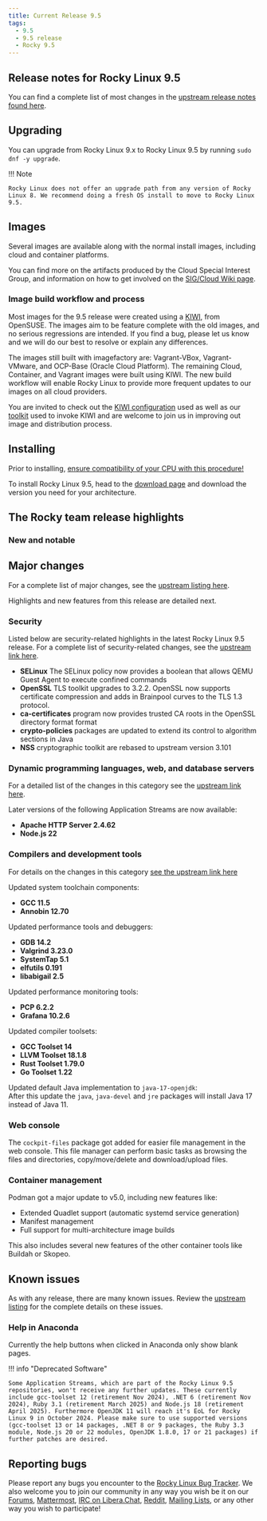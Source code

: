 ```yaml
---
title: Current Release 9.5
tags:
  - 9.5
  - 9.5 release
  - Rocky 9.5
---
```


## Release notes for Rocky Linux 9.5

You can find a complete list of most changes in the [upstream release notes found here](https://docs.redhat.com/en/documentation/red_hat_enterprise_linux/9/html-single/9.5_release_notes/index).

## Upgrading

You can upgrade from Rocky Linux 9.x to Rocky Linux 9.5 by running `sudo dnf -y upgrade`.

!!! Note

    Rocky Linux does not offer an upgrade path from any version of Rocky Linux 8. We recommend doing a fresh OS install to move to Rocky Linux 9.5.

## Images

Several images are available along with the normal install images, including cloud and container platforms.

You can find more on the artifacts produced by the Cloud Special Interest Group, and information on how to get involved on the [SIG/Cloud Wiki page](https://sig-cloud.rocky.page/).

### Image build workflow and process

Most images for the 9.5 release were created using a [KIWI](https://github.com/OSInside/kiwi/), from OpenSUSE. The images aim to be feature complete with the old images, and no serious regressions are intended. If you find a bug, please let us know and we will do our best to resolve or explain any differences.

The images still built with imagefactory are: Vagrant-VBox, Vagrant-VMware, and OCP-Base (Oracle Cloud Platform). The remaining Cloud, Container, and Vagrant images were built using KIWI. The new build workflow will enable Rocky Linux to provide more frequent updates to our images on all cloud providers.

You are invited to check out the [KIWI configuration](https://git.resf.org/sig_core/rocky-kiwi-descriptions/src/branch/r9) used as well as our [toolkit](https://git.resf.org/sig_core/toolkit) used to invoke KIWI and are welcome to join us in improving out image and distribution process.

## Installing

Prior to installing, [ensure compatibility of your CPU with this procedure!](https://docs.rockylinux.org/gemstones/test_cpu_compat/)

To install Rocky Linux 9.5, head to the [download page](https://rockylinux.org/download/) and download the version you need for your architecture.

## The Rocky team release highlights

### New and notable

## Major changes

For a complete list of major changes, see the [upstream listing here](https://docs.redhat.com/en/documentation/red_hat_enterprise_linux/9/html-single/9.5_release_notes/index#overview-major-changes).

Highlights and new features from this release are detailed next.

### Security

Listed below are security-related highlights in the latest Rocky Linux 9.5 release. For a complete list of security-related changes, see the [upstream link here](https://docs.redhat.com/en/documentation/red_hat_enterprise_linux/9/html-single/9.5_release_notes/index#new-features-security).

* **SELinux** The SELinux policy now provides a boolean that allows QEMU Guest Agent to execute confined commands 
* **OpenSSL** TLS toolkit upgrades to 3.2.2. OpenSSL now supports certificate compression and adds in Brainpool curves to the TLS 1.3 protocol.
* **ca-certificates** program now provides trusted CA roots in the OpenSSL directory format format
* **crypto-policies** packages are updated to extend its control to algorithm sections in Java
* **NSS** cryptographic toolkit are rebased to upstream version 3.101

### Dynamic programming languages, web, and database servers

For a detailed list of the changes in this category see the [upstream link here](https://docs.redhat.com/en/documentation/red_hat_enterprise_linux/9/html-single/9.5_release_notes/index#new-features-dynamic-programming-languages-web-and-database-servers).

Later versions of the following Application Streams are now available:

* **Apache HTTP Server 2.4.62**
* **Node.js 22**

### Compilers and development tools

For details on the changes in this category [see the upstream link here](https://docs.redhat.com/en/documentation/red_hat_enterprise_linux/9/html-single/9.5_release_notes/index#new-features-compilers-and-development-tools)

Updated system toolchain components:

* **GCC 11.5**
* **Annobin 12.70**

Updated performance tools and debuggers:

* **GDB 14.2**
* **Valgrind 3.23.0**
* **SystemTap 5.1**
* **elfutils 0.191**
* **libabigail 2.5**

Updated performance monitoring tools:

* **PCP 6.2.2**
* **Grafana 10.2.6**

Updated compiler toolsets:

* **GCC Toolset 14**
* **LLVM Toolset 18.1.8**
* **Rust Toolset 1.79.0**
* **Go Toolset 1.22**

Updated default Java implementation to `java-17-openjdk`:  
After this update the `java`, `java-devel` and `jre` packages will install Java 17 instead of Java 11.

### Web console

The `cockpit-files` package got added for easier file management in the web console.
This file manager can perform basic tasks as browsing the files and directories, copy/move/delete and download/upload files.

### Container management

Podman got a major update to v5.0, including new features like:

* Extended Quadlet support (automatic systemd service generation)
* Manifest management
* Full support for multi-architecture image builds

This also includes several new features of the other container tools like Buildah or Skopeo.

## Known issues

As with any release, there are many known issues. Review the [upstream listing](https://docs.redhat.com/en/documentation/red_hat_enterprise_linux/9/html-single/9.5_release_notes/index#known-issues-installer-and-image-creation) for the complete details on these issues.

### Help in Anaconda

Currently the help buttons when clicked in Anaconda only show blank pages.

!!! info "Deprecated Software"

    Some Application Streams, which are part of the Rocky Linux 9.5 repositories, won't receive any further updates. These currently include gcc-toolset 12 (retirement Nov 2024), .NET 6 (retirement Nov 2024), Ruby 3.1 (retirement March 2025) and Node.js 18 (retirement April 2025). Furthermore OpenJDK 11 will reach it's EoL for Rocky Linux 9 in October 2024. Please make sure to use supported versions (gcc-toolset 13 or 14 packages, .NET 8 or 9 packages, the Ruby 3.3 module, Node.js 20 or 22 modules, OpenJDK 1.8.0, 17 or 21 packages) if further patches are desired.

## Reporting bugs

Please report any bugs you encounter to the [Rocky Linux Bug Tracker](https://bugs.rockylinux.org/). We also welcome you to join our community in any way you wish be it on our [Forums](https://forums.rockylinux.org), [Mattermost](https://chat.rockylinux.org), [IRC on Libera.Chat](irc://irc.liberachat/rockylinux), [Reddit](https://reddit.com/r/rockylinux), [Mailing Lists](https://lists.resf.org), or any other way you wish to participate!
